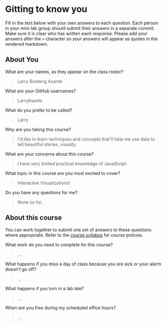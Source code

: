 # Gitting to know you
Fill in the text below with your own answers to each question. Each person in your mini-lab group should submit their answers in a separate commit. Make sure it is clear who has written each response. Please add your answers after the `>` character so your answers will appear as quotes in the rendered markdown.

## About You
What are your names, as they appear on the class roster?
> Larry Boateng Asante

What are your GitHub usernames?
> LarryAsante

What do you prefer to be called?
> Larry

Why are you taking this course?
> I'd like to learn techniques and concepts that'll help me use data to tell beautiful stories, visually. 

What are your concerns about this course?
> I have very limited practical knowledge of JavaScript.

What topic in this course are you most excited to cover?
> Interactive Visualizations!

Do you have any questions for me?
> None so far. 

## About this course
You can work together to submit one set of answers to these questions where appropriate. Refer to the [course syllabus](http://www.cs.grinnell.edu/~curtsinger/teaching/2017S/CSC395/syllabus/) for course policies.

What work do you need to complete for this course?
> ...

What happens if you miss a day of class because you are sick or your alarm doesn't go off?
> ...

What happens if you turn in a lab late?
> ...

When are you free during my scheduled office hours?
> ...
